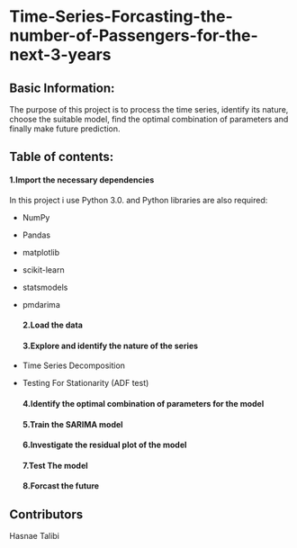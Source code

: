 # Time-Series-Forcasting-the-number-of-Passengers-for-the-next-3-years

## Basic Information:
The purpose of this project is to process the time series, identify its nature, choose the suitable model, find the optimal combination of parameters and finally make future prediction.

## Table of contents:
  #### 1.Import the necessary dependencies
In this project i use Python 3.0. and Python libraries are also required:

- NumPy
- Pandas
- matplotlib
- scikit-learn
- statsmodels
- pmdarima

  #### 2.Load the data
  #### 3.Explore and identify the nature of the series
- Time Series Decomposition
- Testing For Stationarity (ADF test)
  #### 4.Identify the optimal combination of parameters for the model
  #### 5.Train the SARIMA model
  #### 6.Investigate the residual plot of the model
  #### 7.Test The model
  #### 8.Forcast the future

## Contributors
Hasnae Talibi

